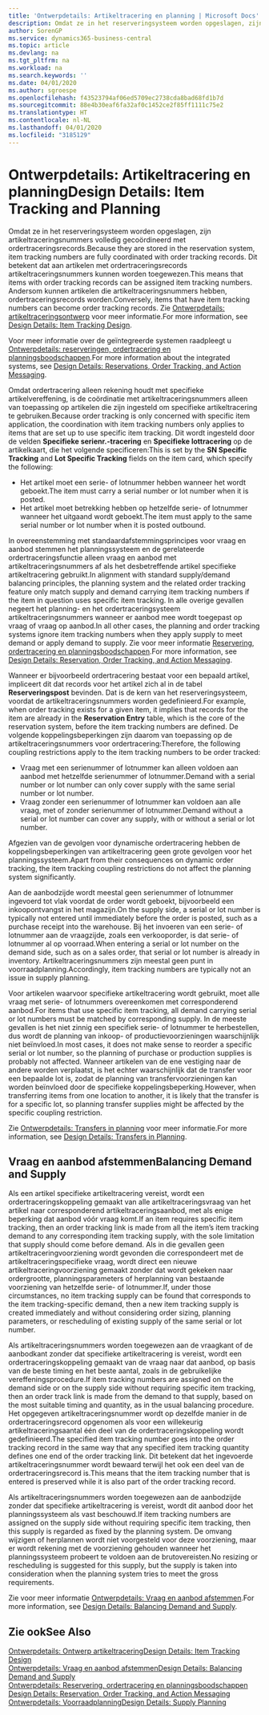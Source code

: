```yaml
---
title: 'Ontwerpdetails: Artikeltracering en planning | Microsoft Docs'
description: Omdat ze in het reserveringsysteem worden opgeslagen, zijn artikeltraceringsnummers volledig gecoördineerd met ordertraceringsrecords.
author: SorenGP
ms.service: dynamics365-business-central
ms.topic: article
ms.devlang: na
ms.tgt_pltfrm: na
ms.workload: na
ms.search.keywords: ''
ms.date: 04/01/2020
ms.author: sgroespe
ms.openlocfilehash: f43523794af06ed5709ec2738cda8bad68fd1b7d
ms.sourcegitcommit: 88e4b30eaf6fa32af0c1452ce2f85ff1111c75e2
ms.translationtype: HT
ms.contentlocale: nl-NL
ms.lasthandoff: 04/01/2020
ms.locfileid: "3185129"
---
```

# <a name="design-details-item-tracking-and-planning"></a><span data-ttu-id="11d04-103">Ontwerpdetails: Artikeltracering en planning</span><span class="sxs-lookup"><span data-stu-id="11d04-103">Design Details: Item Tracking and Planning</span></span>
<span data-ttu-id="11d04-104">Omdat ze in het reserveringsysteem worden opgeslagen, zijn artikeltraceringsnummers volledig gecoördineerd met ordertraceringsrecords.</span><span class="sxs-lookup"><span data-stu-id="11d04-104">Because they are stored in the reservation system, item tracking numbers are fully coordinated with order tracking records.</span></span> <span data-ttu-id="11d04-105">Dit betekent dat aan artikelen met ordertraceringsrecords artikeltraceringsnummers kunnen worden toegewezen.</span><span class="sxs-lookup"><span data-stu-id="11d04-105">This means that items with order tracking records can be assigned item tracking numbers.</span></span> <span data-ttu-id="11d04-106">Andersom kunnen artikelen die artikeltraceringsnummers hebben, ordertraceringsrecords worden.</span><span class="sxs-lookup"><span data-stu-id="11d04-106">Conversely, items that have item tracking numbers can become order tracking records.</span></span> <span data-ttu-id="11d04-107">Zie [Ontwerpdetails: artikeltraceringsontwerp](design-details-item-tracking-design.md) voor meer informatie.</span><span class="sxs-lookup"><span data-stu-id="11d04-107">For more information, see [Design Details: Item Tracking Design](design-details-item-tracking-design.md).</span></span>

<span data-ttu-id="11d04-108">Voor meer informatie over de geïntegreerde systemen raadpleegt u [Ontwerpdetails: reserveringen, ordertracering en planningsboodschappen](design-details-reservation-order-tracking-and-action-messaging.md).</span><span class="sxs-lookup"><span data-stu-id="11d04-108">For more information about the integrated systems, see [Design Details: Reservations, Order Tracking, and Action Messaging](design-details-reservation-order-tracking-and-action-messaging.md).</span></span>

<span data-ttu-id="11d04-109">Omdat ordertracering alleen rekening houdt met specifieke artikelvereffening, is de coördinatie met artikeltraceringsnummers alleen van toepassing op artikelen die zijn ingesteld om specifieke artikeltracering te gebruiken.</span><span class="sxs-lookup"><span data-stu-id="11d04-109">Because order tracking is only concerned with specific item application, the coordination with item tracking numbers only applies to items that are set up to use specific item tracking.</span></span> <span data-ttu-id="11d04-110">Dit wordt ingesteld door de velden **Specifieke serienr.-tracering** en **Specifieke lottracering** op de artikelkaart, die het volgende specificeren:</span><span class="sxs-lookup"><span data-stu-id="11d04-110">This is set by the **SN Specific Tracking** and **Lot Specific Tracking** fields on the item card, which specify the following:</span></span>

- <span data-ttu-id="11d04-111">Het artikel moet een serie- of lotnummer hebben wanneer het wordt geboekt.</span><span class="sxs-lookup"><span data-stu-id="11d04-111">The item must carry a serial number or lot number when it is posted.</span></span>
- <span data-ttu-id="11d04-112">Het artikel moet betrekking hebben op hetzelfde serie- of lotnummer wanneer het uitgaand wordt geboekt.</span><span class="sxs-lookup"><span data-stu-id="11d04-112">The item must apply to the same serial number or lot number when it is posted outbound.</span></span>

<span data-ttu-id="11d04-113">In overeenstemming met standaardafstemmingsprincipes voor vraag en aanbod stemmen het planningssysteem en de gerelateerde ordertraceringsfunctie alleen vraag en aanbod met artikeltraceringsnummers af als het desbetreffende artikel specifieke artikeltracering gebruikt.</span><span class="sxs-lookup"><span data-stu-id="11d04-113">In alignment with standard supply/demand balancing principles, the planning system and the related order tracking feature only match supply and demand carrying item tracking numbers if the item in question uses specific item tracking.</span></span> <span data-ttu-id="11d04-114">In alle overige gevallen negeert het planning- en het ordertraceringsysteem artikeltraceringsnummers wanneer er aanbod mee wordt toegepast op vraag of vraag op aanbod.</span><span class="sxs-lookup"><span data-stu-id="11d04-114">In all other cases, the planning and order tracking systems ignore item tracking numbers when they apply supply to meet demand or apply demand to supply.</span></span> <span data-ttu-id="11d04-115">Zie voor meer informatie [Reservering, ordertracering en planningsboodschappen](design-details-reservation-order-tracking-and-action-messaging.md).</span><span class="sxs-lookup"><span data-stu-id="11d04-115">For more information, see [Design Details: Reservation, Order Tracking, and Action Messaging](design-details-reservation-order-tracking-and-action-messaging.md).</span></span>

<span data-ttu-id="11d04-116">Wanneer er bijvoorbeeld ordertracering bestaat voor een bepaald artikel, impliceert dit dat records voor het artikel zich al in de tabel **Reserveringspost** bevinden. Dat is de kern van het reserveringsysteem, voordat de artikeltraceringsnummers worden gedefinieerd.</span><span class="sxs-lookup"><span data-stu-id="11d04-116">For example, when order tracking exists for a given item, it implies that records for the item are already in the **Reservation Entry** table, which is the core of the reservation system, before the item tracking numbers are defined.</span></span> <span data-ttu-id="11d04-117">De volgende koppelingsbeperkingen zijn daarom van toepassing op de artikeltraceringsnummers voor ordertracering:</span><span class="sxs-lookup"><span data-stu-id="11d04-117">Therefore, the following coupling restrictions apply to the item tracking numbers to be order tracked:</span></span>

- <span data-ttu-id="11d04-118">Vraag met een serienummer of lotnummer kan alleen voldoen aan aanbod met hetzelfde serienummer of lotnummer.</span><span class="sxs-lookup"><span data-stu-id="11d04-118">Demand with a serial number or lot number can only cover supply with the same serial number or lot number.</span></span>
- <span data-ttu-id="11d04-119">Vraag zonder een serienummer of lotnummer kan voldoen aan alle vraag, met of zonder serienummer of lotnummer.</span><span class="sxs-lookup"><span data-stu-id="11d04-119">Demand without a serial or lot number can cover any supply, with or without a serial or lot number.</span></span>

<span data-ttu-id="11d04-120">Afgezien van de gevolgen voor dynamische ordertracering hebben de koppelingsbeperkingen van artikeltracering geen grote gevolgen voor het planningssysteem.</span><span class="sxs-lookup"><span data-stu-id="11d04-120">Apart from their consequences on dynamic order tracking, the item tracking coupling restrictions do not affect the planning system significantly.</span></span>

<span data-ttu-id="11d04-121">Aan de aanbodzijde wordt meestal geen serienummer of lotnummer ingevoerd tot vlak voordat de order wordt geboekt, bijvoorbeeld een inkoopontvangst in het magazijn.</span><span class="sxs-lookup"><span data-stu-id="11d04-121">On the supply side, a serial or lot number is typically not entered until immediately before the order is posted, such as a purchase receipt into the warehouse.</span></span> <span data-ttu-id="11d04-122">Bij het invoeren van een serie- of lotnummer aan de vraagzijde, zoals een verkooporder, is dat serie- of lotnummer al op voorraad.</span><span class="sxs-lookup"><span data-stu-id="11d04-122">When entering a serial or lot number on the demand side, such as on a sales order, that serial or lot number is already in inventory.</span></span> <span data-ttu-id="11d04-123">Artikeltraceringsnummers zijn meestal geen punt in voorraadplanning.</span><span class="sxs-lookup"><span data-stu-id="11d04-123">Accordingly, item tracking numbers are typically not an issue in supply planning.</span></span>

<span data-ttu-id="11d04-124">Voor artikelen waarvoor specifieke artikeltracering wordt gebruikt, moet alle vraag met serie- of lotnummers overeenkomen met corresponderend aanbod.</span><span class="sxs-lookup"><span data-stu-id="11d04-124">For items that use specific item tracking, all demand carrying serial or lot numbers must be matched by corresponding supply.</span></span> <span data-ttu-id="11d04-125">In de meeste gevallen is het niet zinnig een specifiek serie- of lotnummer te herbestellen, dus wordt de planning van inkoop- of productievoorzieningen waarschijnlijk niet beïnvloed.</span><span class="sxs-lookup"><span data-stu-id="11d04-125">In most cases, it does not make sense to reorder a specific serial or lot number, so the planning of purchase or production supplies is probably not affected.</span></span> <span data-ttu-id="11d04-126">Wanneer artikelen van de ene vestiging naar de andere worden verplaatst, is het echter waarschijnlijk dat de transfer voor een bepaalde lot is, zodat de planning van transfervoorzieningen kan worden beïnvloed door de specifieke koppelingsbeperking.</span><span class="sxs-lookup"><span data-stu-id="11d04-126">However, when transferring items from one location to another, it is likely that the transfer is for a specific lot, so planning transfer supplies might be affected by the specific coupling restriction.</span></span>

<span data-ttu-id="11d04-127">Zie [Ontwerpdetails: Transfers in planning](design-details-transfers-in-planning.md) voor meer informatie.</span><span class="sxs-lookup"><span data-stu-id="11d04-127">For more information, see [Design Details: Transfers in Planning](design-details-transfers-in-planning.md).</span></span>

## <a name="balancing-demand-and-supply"></a><span data-ttu-id="11d04-128">Vraag en aanbod afstemmen</span><span class="sxs-lookup"><span data-stu-id="11d04-128">Balancing Demand and Supply</span></span>
<span data-ttu-id="11d04-129">Als een artikel specifieke artikeltracering vereist, wordt een ordertraceringskoppeling gemaakt van alle artikeltraceringsvraag van het artikel naar corresponderend artikeltraceringsaanbod, met als enige beperking dat aanbod vóór vraag komt.</span><span class="sxs-lookup"><span data-stu-id="11d04-129">If an item requires specific item tracking, then an order tracking link is made from all the item’s item tracking demand to any corresponding item tracking supply, with the sole limitation that supply should come before demand.</span></span> <span data-ttu-id="11d04-130">Als in die gevallen geen artikeltraceringvoorziening wordt gevonden die correspondeert met de artikeltraceringspecifieke vraag, wordt direct een nieuwe artikeltraceringvoorziening gemaakt zonder dat wordt gekeken naar ordergrootte, planningsparameters of herplanning van bestaande voorziening van hetzelfde serie- of lotnummer.</span><span class="sxs-lookup"><span data-stu-id="11d04-130">If, under those circumstances, no item tracking supply can be found that corresponds to the item tracking-specific demand, then a new item tracking supply is created immediately and without considering order sizing, planning parameters, or rescheduling of existing supply of the same serial or lot number.</span></span>

<span data-ttu-id="11d04-131">Als artikeltraceringsnummers worden toegewezen aan de vraagkant of de aanbodkant zonder dat specifieke artikeltracering is vereist, wordt een ordertraceringskoppeling gemaakt van de vraag naar dat aanbod, op basis van de beste timing en het beste aantal, zoals in de gebruikelijke vereffeningsprocedure.</span><span class="sxs-lookup"><span data-stu-id="11d04-131">If item tracking numbers are assigned on the demand side or on the supply side without requiring specific item tracking, then an order track link is made from the demand to that supply, based on the most suitable timing and quantity, as in the usual balancing procedure.</span></span> <span data-ttu-id="11d04-132">Het opgegeven artikeltraceringsnummer wordt op dezelfde manier in de ordertraceringsrecord opgenomen als voor een willekeurig artikeltraceringsaantal één deel van de ordertraceringskoppeling wordt gedefinieerd.</span><span class="sxs-lookup"><span data-stu-id="11d04-132">The specified item tracking number goes into the order tracking record in the same way that any specified item tracking quantity defines one end of the order tracking link.</span></span> <span data-ttu-id="11d04-133">Dit betekent dat het ingevoerde artikeltraceringsnummer wordt bewaard terwijl het ook een deel van de ordertraceringsrecord is.</span><span class="sxs-lookup"><span data-stu-id="11d04-133">This means that the item tracking number that is entered is preserved while it is also part of the order tracking record.</span></span>

<span data-ttu-id="11d04-134">Als artikeltraceringsnummers worden toegewezen aan de aanbodzijde zonder dat specifieke artikeltracering is vereist, wordt dit aanbod door het planningssysteem als vast beschouwd.</span><span class="sxs-lookup"><span data-stu-id="11d04-134">If item tracking numbers are assigned on the supply side without requiring specific item tracking, then this supply is regarded as fixed by the planning system.</span></span> <span data-ttu-id="11d04-135">De omvang wijzigen of herplannen wordt niet voorgesteld voor deze voorziening, maar er wordt rekening met de voorziening gehouden wanneer het planningssysteem probeert te voldoen aan de brutovereisten.</span><span class="sxs-lookup"><span data-stu-id="11d04-135">No resizing or rescheduling is suggested for this supply, but the supply is taken into consideration when the planning system tries to meet the gross requirements.</span></span>

<span data-ttu-id="11d04-136">Zie voor meer informatie [Ontwerpdetails: Vraag en aanbod afstemmen](design-details-balancing-demand-and-supply.md).</span><span class="sxs-lookup"><span data-stu-id="11d04-136">For more information, see [Design Details: Balancing Demand and Supply](design-details-balancing-demand-and-supply.md).</span></span>  

## <a name="see-also"></a><span data-ttu-id="11d04-137">Zie ook</span><span class="sxs-lookup"><span data-stu-id="11d04-137">See Also</span></span>  
[<span data-ttu-id="11d04-138">Ontwerpdetails: Ontwerp artikeltracering</span><span class="sxs-lookup"><span data-stu-id="11d04-138">Design Details: Item Tracking Design</span></span>](design-details-item-tracking-design.md)  
[<span data-ttu-id="11d04-139">Ontwerpdetails: Vraag en aanbod afstemmen</span><span class="sxs-lookup"><span data-stu-id="11d04-139">Design Details: Balancing Demand and Supply</span></span>](design-details-balancing-demand-and-supply.md)  
<span data-ttu-id="11d04-140">[Ontwerpdetails: Reservering, ordertracering en planningsboodschappen](design-details-reservation-order-tracking-and-action-messaging.md) </span><span class="sxs-lookup"><span data-stu-id="11d04-140">[Design Details: Reservation, Order Tracking, and Action Messaging](design-details-reservation-order-tracking-and-action-messaging.md) </span></span>  
[<span data-ttu-id="11d04-141">Ontwerpdetails: Voorraadplanning</span><span class="sxs-lookup"><span data-stu-id="11d04-141">Design Details: Supply Planning</span></span>](design-details-supply-planning.md)  
